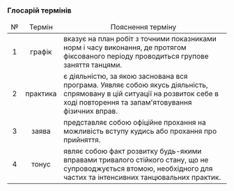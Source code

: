 ### Глосарій термінів 

<table>
    <thead align="center">
        <tr>
            <td>№</td>
            <td>Термін</td>
            <td>Пояснення терміну</td>
        </tr>
    </thead>
    <tbody>
        <tr>
            <td align="center">1</td>
            <td align="center">графік</td>
            <td>вказує на план робіт з точними показниками норм і часу виконання, де протягом фіксованого періоду проводиться групове заняття танцями.</td>
        </tr>
        <tr>
            <td align="center">2</td>
            <td align="center">практика</td>
            <td>є діяльністю, за якою заснована вся програма. Уявляє собою якусь діяльність, спрямовану в цій ситуації на розвиток себе в ході повторення та запам'ятовування фізичних вправ.</td>
        </tr>
        <tr>
            <td align="center">3</td>
            <td align="center">заява</td>
            <td>представляє собою офіційне прохання на можливість вступу кудись або прохання про прийняття.</td>
        </tr>
        <tr>
            <td align="center">4</td>
            <td align="center">тонус</td>
            <td>являє собою факт розвитку будь-якими вправами тривалого стійкого стану, що не супроводжується втомою, необхідного для частих та інтенсивних танцювальних практик.</td>
        </tr>
    </tbody>
</table>